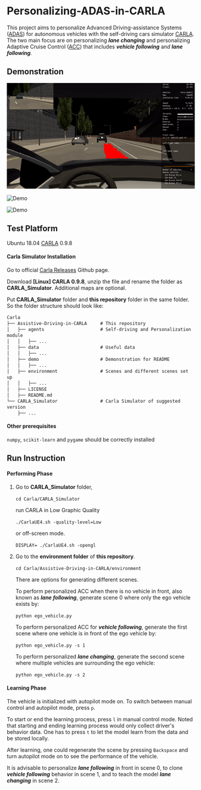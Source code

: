 # Personalizing-ADAS-in-CARLA

This project aims to personalize Advanced Driving-assistance Systems ([ADAS](https://en.wikipedia.org/wiki/Advanced_driver-assistance_systems)) for autonomous vehicles with the self-driving cars simulator [CARLA](http://carla.org/). The two main focus are on personalizing ***lane changing*** and personalizing Adaptive Cruise Control ([ACC](https://en.wikipedia.org/wiki/Adaptive_cruise_control)) that includes ***vehicle following*** a*nd **lane following***. 

## Demonstration

![Demo](./demo/lane_change.gif)

![Demo](./demo/vehicle_following.png)

![Demo](./demo/lane_following.png)


## Test Platform

Ubuntu 18.04
[CARLA](http://carla.org/) 0.9.8

#### Carla Simulator Installation
Go to official [Carla Releases](https://github.com/carla-simulator/carla/releases) Github page.

Download **[Linux] CARLA 0.9.8**, unzip the file and rename the folder as **CARLA_Simulator**. Additional maps are optional.

Put **CARLA_Simulator** folder and **this repository** folder in the same folder. So the folder structure should look like:

```
Carla                              
├── Assistive-Driving-in-CARLA     # This repository
│   ├── agents                     # Self-driving and Personalization module
│   │   ├── ...
│   ├── data                       # Useful data
│   │   ├── ...
│   ├── demo                       # Demonstration for README
│   │   ├── ...
│   ├── environment                # Scenes and different scenes set up
│   │   ├── ...
│   ├── LICENSE                    
│   ├── README.md
└── CARLA_Simulator                # Carla Simulator of suggested version    
    ├── ...                    
```

#### Other prerequisites

`numpy`, `scikit-learn` and `pygame` should be correctly installed

## Run Instruction

#### Performing Phase

1. Go to **CARLA_Simulator** folder,

   `cd Carla/CARLA_Simulator` 

   run CARLA in Low Graphic Quality

   `./CarlaUE4.sh -quality-level=Low`

   or off-screen mode.

   `DISPLAY= ./CarlaUE4.sh -opengl`

2. Go to the **environment folder** of **this repository**. 

   `cd Carla/Assistive-Driving-in-CARLA/environment `

   There are options for generating different scenes. 

   To perform personalized ACC when there is no vehicle in front, also known as ***lane following***, generate scene 0 where only the ego vehicle exists by:

   `python ego_vehicle.py`

   To perform personalized ACC for ***vehicle following***, generate the first scene where one vehicle is in front of the ego vehicle by:

   `python ego_vehicle.py -s 1`

   To perform personalized ***lane changing***, generate the second scene where multiple vehicles are surrounding the ego vehicle:

   `python ego_vehicle.py -s 2` 

#### Learning Phase

The vehicle is initialized with autopilot mode on. To switch between manual control and autopilot mode, press `p`. 

To start or end the learning process, press `l` in manual control mode. Noted that starting and ending learning process would only collect driver's behavior data. One has to press `t` to let the model learn from the data and be stored locally.

After learning, one could regenerate the scene by pressing `Backspace` and turn autopilot mode on to see the performance of the vehicle.

It is advisable to personalize ***lane following*** in front in scene 0, to clone ***vehicle following*** behavior in scene 1, and to teach the model ***lane changing*** in scene 2.